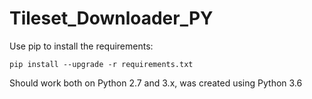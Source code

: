 # Tileset_Downloader_PY

Use pip to install the requirements:

    pip install --upgrade -r requirements.txt
    
Should work both on Python 2.7 and 3.x, was created using Python 3.6
